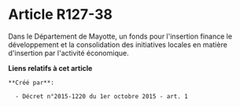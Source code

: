 # Article R127-38

Dans le Département de Mayotte, un fonds pour l'insertion finance le développement et la consolidation des initiatives
locales en matière d'insertion par l'activité économique.

**Liens relatifs à cet article**

	**Créé par**:

	  - Décret n°2015-1220 du 1er octobre 2015 - art. 1
